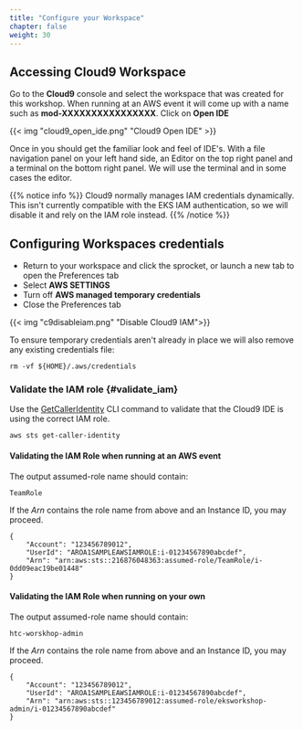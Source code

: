 ```yaml
---
title: "Configure your Workspace"
chapter: false
weight: 30
---
```


## Accessing Cloud9 Workspace

Go to the **Cloud9** console and select the workspace that was created for this workshop. When running at an AWS event it will come up with a name such as **mod-XXXXXXXXXXXXXXXX**. Click on **Open IDE**

{{< img "cloud9_open_ide.png" "Cloud9 Open IDE" >}}

Once in you should get the familiar look and feel of IDE's. With a file navigation panel on your left hand side, an Editor on the top right panel and a terminal on the bottom right panel. We will use the terminal and in some cases the editor.


{{% notice info %}}
Cloud9 normally manages IAM credentials dynamically. This isn't currently compatible with
the EKS IAM authentication, so we will disable it and rely on the IAM role instead.
{{% /notice %}}

## Configuring Workspaces credentials

- Return to your workspace and click the sprocket, or launch a new tab to open the Preferences tab
- Select **AWS SETTINGS**
- Turn off **AWS managed temporary credentials**
- Close the Preferences tab

{{< img "c9disableiam.png" "Disable Cloud9 IAM">}}


To ensure temporary credentials aren't already in place we will also remove
any existing credentials file:
```
rm -vf ${HOME}/.aws/credentials
```

### Validate the IAM role {#validate_iam}

Use the [GetCallerIdentity](https://docs.aws.amazon.com/cli/latest/reference/sts/get-caller-identity.html) CLI command to validate that the Cloud9 IDE is using the correct IAM role.

```
aws sts get-caller-identity

```


#### Validating the IAM Role when running at an AWS event

The output assumed-role name should contain:
```
TeamRole
```
If the _Arn_ contains the role name from above and an Instance ID, you may proceed.

```output
{
    "Account": "123456789012", 
    "UserId": "AROA1SAMPLEAWSIAMROLE:i-01234567890abcdef", 
    "Arn": "arn:aws:sts::216876048363:assumed-role/TeamRole/i-0dd09eac19be01448"
}
```

#### Validating the IAM Role when running on your own

The output assumed-role name should contain:
```
htc-worskhop-admin
```

If the _Arn_ contains the role name from above and an Instance ID, you may proceed.

```output
{
    "Account": "123456789012", 
    "UserId": "AROA1SAMPLEAWSIAMROLE:i-01234567890abcdef", 
    "Arn": "arn:aws:sts::123456789012:assumed-role/eksworkshop-admin/i-01234567890abcdef"
}
```


